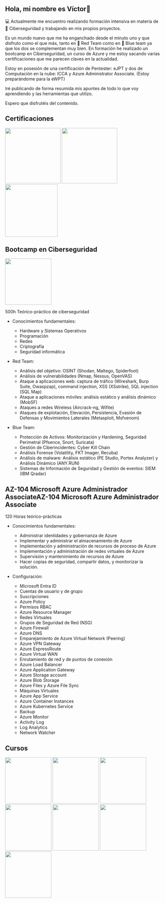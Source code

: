 ## Hola, mi nombre es Víctor👋

💻 Actualmente me encuentro realizando formación intensiva en materia de 🔐 Ciberseguridad y trabajando en mis propios proyectos.

Es un mundo nuevo que me ha enganchado desde el minuto uno y que disfruto como el que más, tanto en 🔴 Red Team como en 🔵 Blue team ya que los dos se complementan muy bien.
En formación he realizado un bootcamp en Ciberseguridad, un curso de Azure y me estoy sacando varias certificaciones que me parecen claves en la actualidad.

Estoy en posesión de una certificación de Pentester: eJPT y dos de Computación en la nube: ICCA y Azure Administrator Associate.
(Estoy preparándome para la eWPT)


Iré publicando de forma resumida mis apuntes de todo lo que voy aprendiendo y las herramientas que utilizo. 

Espero que disfrutéis del contenido.

## Certificaciones

<img src="https://github.com/user-attachments/assets/a8ed54ff-93e3-40a6-a35a-4e7b022e4730" width="180" height="180" >

<img src="https://github.com/user-attachments/assets/d18ae500-39de-4096-a2ac-fc77e8c0e631" width="180" height="180" >

<img src="https://github.com/user-attachments/assets/e929ee38-a561-4269-a70c-21af422b322c" width="170" height="170" >

## Bootcamp en Ciberseguridad

<img src="https://github.com/user-attachments/assets/8dbe8a6a-9449-47d5-b4f1-14d2c2986ec7" width="150" height="150" >

500h Teórico-práctico de ciberseguridad

  * Conocimientos fundamentales:
  
    - Hardware y Sistemas Operativos
    - Programación
    - Redes
    - Criptografía
    - Seguridad informática

  * Red Team:
  
    - Análisis del objetivo: OSINT (Shodan, Maltego, Spiderfoot)
    - Análisis de vulnerabilidades (Nmap, Nessus, OpenVAS)
    - Ataque a aplicaciones web: captura de tráfico (Wireshark, Burp Suite, Owaspzap), command injection, XSS (XSstrike), SQL injection (SQL Map)
    - Ataque a aplicaciones móviles: análisis estático y análisis dinámico (MobSF)
    - Ataques a redes Wireless (Aircrack-ng, Wifite)
    - Ataques de explotación, Elevación, Persistencia, Evasión de Defensas y Movimientos Laterales (Metasploit, Msfvenom)

  * Blue Team:
  
    - Protección de Activos: Monitorización y Hardening, Seguridad Perimetral (Pfsence, Snort, Suricata)
    - Gestión de Ciberincidentes: Cyber Kill Chain
    - Análisis Forense (Volatility, FKT Imager, Recuba)
    - Análisis de malware: Análisis estático (PE Studio, Portex Analyzer) y Análisis Dinámico (ANY.RUN)
    - Sistemas de Información de Seguridad y Gestión de eventos: SIEM (IBM Qradar)


## AZ-104 Microsoft Azure Administrador AssociateAZ-104 Microsoft Azure Administrador Associate

120 Horas teórico-prácticas

* Conocimientos fundamentales:

    - Administrar identidades y gobernanza de Azure
    - Implementar y administrar el almacenamiento de Azure
    - Implementación y administración de recursos de proceso de Azure
    - Implementación y administración de redes virtuales de Azure
    - Supervisión y mantenimiento de recursos de Azure
    - Hacer copias de seguridad, compartir datos, y monitorizar la solución.

* Configuración:

    - Microsoft Entra ID
    - Cuentas de usuario y de grupo
    - Suscripciones
    - Azure Policy
    - Permisos RBAC
    - Azure Resource Manager
    - Redes Virtuales
    - Grupos de Seguridad de Red (NSG)
    - Azure Firewall
    - Azure DNS
    - Emparejamiento de Azure Virtual Network (Peering)
    - Azure VPN Gateway
    - Azure ExpressRoute
    - Azure Virtual WAN
    - Enrutamiento de red y de puntos de conexión
    - Azure Load Balancer
    - Azure Application Gateway
    - Azure Storage account
    - Azure Blob Storage
    - Azure Files y Azure File Sync
    - Máquinas Virtuales
    - Azure App Service
    - Azure Container Instances
    - Azure Kubernetes Service
    - Backup
    - Azure Monitor
    - Activity Log
    - Log Analytics
    - Network Watcher

## Cursos

<img src="https://github.com/user-attachments/assets/cb5c8941-6cf7-4c0c-ba71-20e9fd782166" width="150" height="150" >  

<img src="https://github.com/user-attachments/assets/2f2ff8f8-b283-4832-bd16-ee4ec3bd7cfb" width="150" height="150" >  

<img src="https://github.com/user-attachments/assets/8d00d37c-acff-43eb-9533-0f756345d984" width="150" height="150" >  

<img src="https://github.com/user-attachments/assets/b94eee4f-1725-4ae6-a594-5620ea88ba5b" width="150" height="150" >  

<img src="https://github.com/user-attachments/assets/1c95bf51-c4c2-428c-9fbe-97def357c5e8" width="150" height="150" >  

<img src="https://github.com/user-attachments/assets/f06d8b48-510e-46f8-9da7-3bb60bfb04b7" width="150" height="150" >  

<img src="https://github.com/user-attachments/assets/2a456727-c307-405d-8fc0-d7f3aa9e7c51" width="150" height="150" >  





